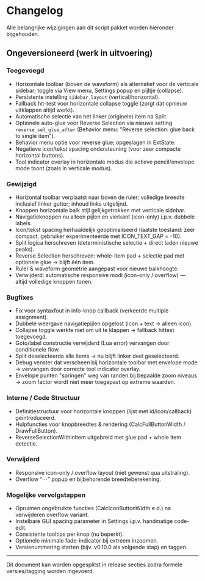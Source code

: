 # Changelog

Alle belangrijke wijzigingen aan dit script pakket worden hieronder bijgehouden.

## Ongeversioneerd (werk in uitvoering)

### Toegevoegd
- Horizontale toolbar (boven de waveform) als alternatief voor de verticale sidebar; toggle via View menu, Settings popup en pijltje (collapse).
- Persistente instelling `sidebar_layout` (vertical/horizontal).
- Fallback hit-test voor horizontale collapse toggle (zorgt dat opnieuw uitklappen altijd werkt).
- Automatische selectie van het linker (originele) item na Split.
- Optionele auto-glue voor Reverse Selection via nieuwe setting `reverse_sel_glue_after` (Behavior menu: "Reverse selection: glue back to single item").
- Behavior menu optie voor reverse glue; opgeslagen in ExtState.
- Negatieve icon/tekst spacing ondersteuning (voor zeer compacte horizontal buttons).
- Tool indicator overlay in horizontale modus die actieve pencil/envelope mode toont (zoals in verticale modus).

### Gewijzigd
- Horizontal toolbar verplaatst naar boven de ruler; volledige breedte inclusief linker gutter; inhoud links uitgelijnd.
- Knoppen horizontale balk stijl gelijkgetrokken met verticale sidebar.
- Navigatieknoppen nu alleen pijlen en vierkant (icon-only) i.p.v. dubbele labels.
- Icon/tekst spacing herhaaldelijk geoptimaliseerd (laatste toestand: zeer compact, gebruiker experimenteerde met ICON_TEXT_GAP = -10).
- Split logica herschreven (deterministische selectie + direct laden nieuwe peaks).
- Reverse Selection herschreven: whole-item pad + selectie pad met optionele glue -> blijft één item.
- Ruler & waveform geometrie aangepast voor nieuwe balkhoogte.
- Verwijderd: automatische responsive modi (icon-only / overflow) — altijd volledige knoppen tonen.

### Bugfixes
- Fix voor syntaxfout in info-knop callback (verkeerde multiple assignment).
- Dubbele weergave navigatiepijlen opgelost (icon + text → alleen icon).
- Collapse toggle werkte niet om uit te klappen → fallback hittest toegevoegd.
- Goto/label constructie verwijderd (Lua error) vervangen door conditionele flow.
- Split deselecteerde alle items → nu blijft linker deel geselecteerd.
- Debug venster dat verscheen bij horizontale toolbar met envelope mode → vervangen door correcte tool indicator overlay.
- Envelope punten "springen" weg van randen bij bepaalde zoom niveaus → zoom factor wordt niet meer toegepast op extreme waarden.

### Interne / Code Structuur
- Definitiestructuur voor horizontale knoppen (lijst met id/icon/callback) geïntroduceerd.
- Hulpfuncties voor knopbreedtes & rendering (CalcFullButtonWidth / DrawFullButton).
- ReverseSelectionWithinItem uitgebreid met glue pad + whole item detectie.

### Verwijderd
- Responsive icon-only / overflow layout (niet gewenst qua uitstraling).
- Overflow “⋯” popup en bijbehorende breedteberekening.

### Mogelijke vervolgstappen
- Opruimen ongebruikte functies (CalcIconButtonWidth e.d.) na verwijderen overflow variant.
- Instelbare GUI spacing parameter in Settings i.p.v. handmatige code-edit.
- Consistente tooltips per knop (nu beperkt).
- Optionele minimale fade-indicator bij extreem inzoomen.
- Versienummering starten (bijv. v0.10.0 als volgende stap) en taggen.

---
Dit document kan worden opgesplitst in release secties zodra formele versies/tagging worden ingevoerd.
